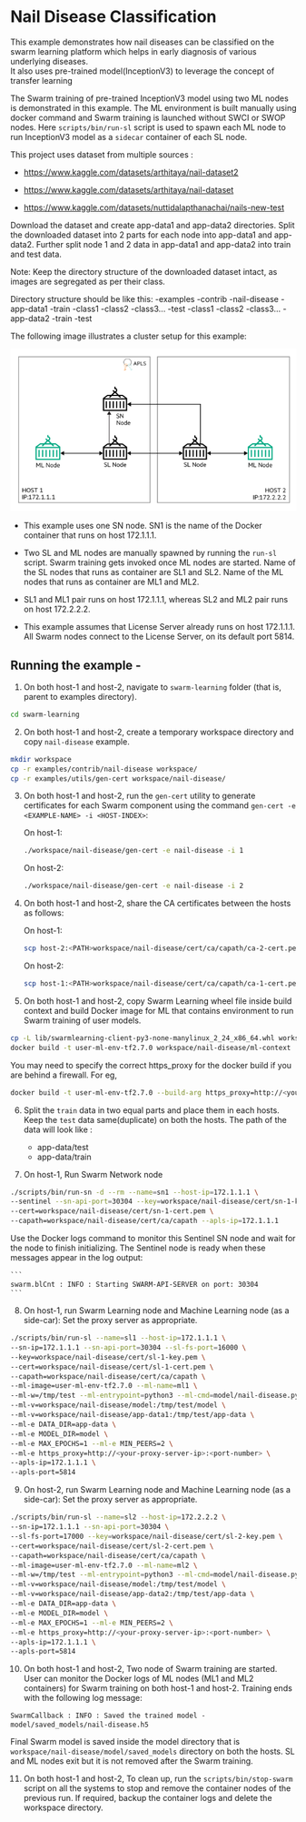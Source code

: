 # Nail Disease Classification

This example demonstrates how nail diseases can be classified on the swarm learning platform which helps in early diagnosis of various underlying diseases.  
It also uses pre-trained model(InceptionV3) to leverage the concept of transfer learning

The Swarm training of pre-trained InceptionV3 model using two ML nodes is demonstrated in this example. The ML environment is built manually using docker command and Swarm training is launched without SWCI or SWOP nodes. Here `scripts/bin/run-sl` script is used to spawn each ML node to run InceptionV3 model as a `sidecar` container of each SL node.

This project uses dataset from multiple sources :

* https://www.kaggle.com/datasets/arthitaya/nail-dataset2

* https://www.kaggle.com/datasets/arthitaya/nail-dataset

* https://www.kaggle.com/datasets/nuttidalapthanachai/nails-new-test

Download the dataset and create app-data1 and app-data2 directories. Split the downloaded dataset into 2 parts for each node into app-data1 and app-data2. Further split node 1 and 2 data in app-data1 and app-data2 into train and test data.

Note: Keep the directory structure of the downloaded dataset intact, as images are segregated as per their class.

Directory structure should be like this:
-examples
    -contrib
        -nail-disease
            -app-data1
                -train
                    -class1
                    -class2
                    -class3...
                -test
                    -class1
                    -class2
                    -class3...
            -app-data2
                -train
                -test

The following image illustrates a cluster setup for this example:

![WPBC Cluster Setup](/docs/User/GUID-4D303DEC-8E71-43F4-BDCB-04B0C1AE79D8-high.png)

* This example uses one SN node. SN1 is the name of the Docker container that runs on host 172.1.1.1.

* Two SL and ML nodes are manually spawned by running the `run-sl` script. Swarm training gets invoked once ML nodes are started. Name of the SL nodes that runs as container are SL1 and SL2. Name of the ML nodes that runs as container are ML1 and ML2.

* SL1 and ML1 pair runs on host 172.1.1.1, whereas SL2 and ML2 pair runs on host 172.2.2.2.

* This example assumes that License Server already runs on host 172.1.1.1. All Swarm nodes connect to the License Server, on its default port 5814.

## Running the example -

1. On both host-1 and host-2, navigate to `swarm-learning` folder \(that is, parent to examples directory\).

``` bash
cd swarm-learning
```

2. On both host-1 and host-2, create a temporary workspace directory and copy `nail-disease` example.

```bash
mkdir workspace
cp -r examples/contrib/nail-disease workspace/
cp -r examples/utils/gen-cert workspace/nail-disease/
```

3. On both host-1 and host-2, run the `gen-cert` utility to generate certificates for each Swarm component using the command `gen-cert -e <EXAMPLE-NAME> -i <HOST-INDEX>`:

    On host-1:

    ```bash
    ./workspace/nail-disease/gen-cert -e nail-disease -i 1
    ```

    On host-2:

    ```bash
    ./workspace/nail-disease/gen-cert -e nail-disease -i 2
    ```

4. On both host-1 and host-2, share the CA certificates between the hosts as follows:

    On host-1:

    ```bash
    scp host-2:<PATH>workspace/nail-disease/cert/ca/capath/ca-2-cert.pem workspace/nail-disease/cert/ca/capath
    ```

    On host-2:

    ```bash
    scp host-1:<PATH>workspace/nail-disease/cert/ca/capath/ca-1-cert.pem workspace/nail-disease/cert/ca/capath
    ```

5. On both host-1 and host-2, copy Swarm Learning wheel file inside build context and build Docker image for ML that contains environment to run Swarm training of user models.

```bash
cp -L lib/swarmlearning-client-py3-none-manylinux_2_24_x86_64.whl workspace/nail-disease/ml-context/
docker build -t user-ml-env-tf2.7.0 workspace/nail-disease/ml-context
```

You may need to specify the correct https_proxy for the docker build if you are behind a firewall. For eg,

```bash
docker build -t user-ml-env-tf2.7.0 --build-arg https_proxy=http://<your-proxy-server-ip>:<port> workspace/nail-disease/ml-context
```

6. Split the `train` data in two equal parts and place them in each hosts. Keep the `test` data same(duplicate) on both the hosts. The path of the data will look like : 
    * app-data/test
    * app-data/train

7. On host-1, Run Swarm Network node

```bash
./scripts/bin/run-sn -d --rm --name=sn1 --host-ip=172.1.1.1 \
--sentinel --sn-api-port=30304 --key=workspace/nail-disease/cert/sn-1-key.pem \
--cert=workspace/nail-disease/cert/sn-1-cert.pem \
--capath=workspace/nail-disease/cert/ca/capath --apls-ip=172.1.1.1
```

   Use the Docker logs command to monitor this Sentinel SN node and wait for the node to finish initializing. The Sentinel node is ready when these messages appear in the log output:

    ```
    swarm.blCnt : INFO : Starting SWARM-API-SERVER on port: 30304
    ```

8. On host-1, run Swarm Learning node and Machine Learning node \(as a side-car\): Set the proxy server as appropriate.

```bash
./scripts/bin/run-sl --name=sl1 --host-ip=172.1.1.1 \
--sn-ip=172.1.1.1 --sn-api-port=30304 --sl-fs-port=16000 \
--key=workspace/nail-disease/cert/sl-1-key.pem \
--cert=workspace/nail-disease/cert/sl-1-cert.pem \
--capath=workspace/nail-disease/cert/ca/capath \
--ml-image=user-ml-env-tf2.7.0 --ml-name=ml1 \
--ml-w=/tmp/test --ml-entrypoint=python3 --ml-cmd=model/nail-disease.py \
--ml-v=workspace/nail-disease/model:/tmp/test/model \
--ml-v=workspace/nail-disease/app-data1:/tmp/test/app-data \
--ml-e DATA_DIR=app-data \
--ml-e MODEL_DIR=model \
--ml-e MAX_EPOCHS=1 --ml-e MIN_PEERS=2 \
--ml-e https_proxy=http://<your-proxy-server-ip>:<port-number> \
--apls-ip=172.1.1.1 \
--apls-port=5814
```

9. On host-2, run Swarm Learning node and Machine Learning node \(as a side-car\): Set the proxy server as appropriate.

```bash
./scripts/bin/run-sl --name=sl2 --host-ip=172.2.2.2 \
--sn-ip=172.1.1.1 --sn-api-port=30304 \
--sl-fs-port=17000 --key=workspace/nail-disease/cert/sl-2-key.pem \
--cert=workspace/nail-disease/cert/sl-2-cert.pem \
--capath=workspace/nail-disease/cert/ca/capath \
--ml-image=user-ml-env-tf2.7.0 --ml-name=ml2 \
--ml-w=/tmp/test --ml-entrypoint=python3 --ml-cmd=model/nail-disease.py \
--ml-v=workspace/nail-disease/model:/tmp/test/model \
--ml-v=workspace/nail-disease/app-data2:/tmp/test/app-data \
--ml-e DATA_DIR=app-data \
--ml-e MODEL_DIR=model \
--ml-e MAX_EPOCHS=1 --ml-e MIN_PEERS=2 \
--ml-e https_proxy=http://<your-proxy-server-ip>:<port-number> \
--apls-ip=172.1.1.1 \
--apls-port=5814
```

10. On both host-1 and host-2, Two node of Swarm training are started. User can monitor the Docker logs of ML nodes \(ML1 and ML2 containers\) for Swarm training on both host-1 and host-2. Training ends with the following log message:

```
SwarmCallback : INFO : Saved the trained model - model/saved_models/nail-disease.h5
```

   Final Swarm model is saved inside the model directory that is `workspace/nail-disease/model/saved_models` directory on both the hosts. SL and ML nodes exit but it is not removed after the Swarm training.

11. On both host-1 and host-2, To clean up, run the `scripts/bin/stop-swarm` script on all the systems to stop and remove the container nodes of the previous run. If required, backup the container logs and delete the workspace directory.